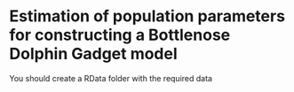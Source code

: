 # Estimation of population parameters for constructing a Bottlenose Dolphin Gadget model


You should create a RData folder with the required data 

